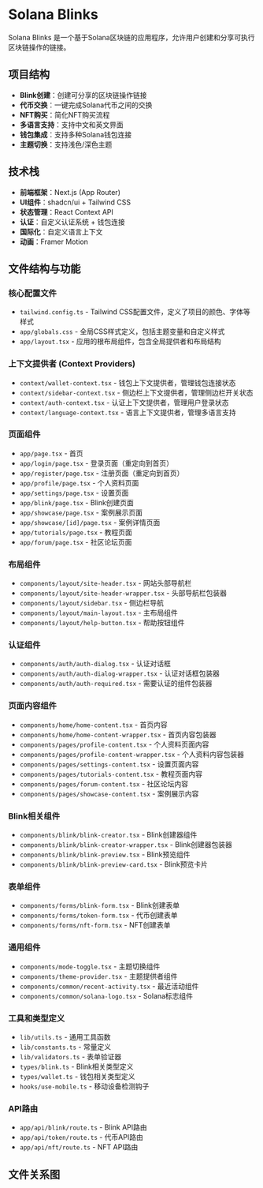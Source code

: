 # Solana Blinks

Solana Blinks 是一个基于Solana区块链的应用程序，允许用户创建和分享可执行区块链操作的链接。

## 项目结构
- **Blink创建**：创建可分享的区块链操作链接
- **代币交换**：一键完成Solana代币之间的交换
- **NFT购买**：简化NFT购买流程
- **多语言支持**：支持中文和英文界面
- **钱包集成**：支持多种Solana钱包连接
- **主题切换**：支持浅色/深色主题

## 技术栈
- **前端框架**：Next.js (App Router)
- **UI组件**：shadcn/ui + Tailwind CSS
- **状态管理**：React Context API
- **认证**：自定义认证系统 + 钱包连接
- **国际化**：自定义语言上下文
- **动画**：Framer Motion

## 文件结构与功能

### 核心配置文件
- `tailwind.config.ts` - Tailwind CSS配置文件，定义了项目的颜色、字体等样式
- `app/globals.css` - 全局CSS样式定义，包括主题变量和自定义样式
- `app/layout.tsx` - 应用的根布局组件，包含全局提供者和布局结构

### 上下文提供者 (Context Providers)
- `context/wallet-context.tsx` - 钱包上下文提供者，管理钱包连接状态
- `context/sidebar-context.tsx` - 侧边栏上下文提供者，管理侧边栏开关状态
- `context/auth-context.tsx` - 认证上下文提供者，管理用户登录状态
- `context/language-context.tsx` - 语言上下文提供者，管理多语言支持

### 页面组件
- `app/page.tsx` - 首页
- `app/login/page.tsx` - 登录页面（重定向到首页）
- `app/register/page.tsx` - 注册页面（重定向到首页）
- `app/profile/page.tsx` - 个人资料页面
- `app/settings/page.tsx` - 设置页面
- `app/blink/page.tsx` - Blink创建页面
- `app/showcase/page.tsx` - 案例展示页面
- `app/showcase/[id]/page.tsx` - 案例详情页面
- `app/tutorials/page.tsx` - 教程页面
- `app/forum/page.tsx` - 社区论坛页面

### 布局组件
- `components/layout/site-header.tsx` - 网站头部导航栏
- `components/layout/site-header-wrapper.tsx` - 头部导航栏包装器
- `components/layout/sidebar.tsx` - 侧边栏导航
- `components/layout/main-layout.tsx` - 主布局组件
- `components/layout/help-button.tsx` - 帮助按钮组件

### 认证组件
- `components/auth/auth-dialog.tsx` - 认证对话框
- `components/auth/auth-dialog-wrapper.tsx` - 认证对话框包装器
- `components/auth/auth-required.tsx` - 需要认证的组件包装器

### 页面内容组件
- `components/home/home-content.tsx` - 首页内容
- `components/home/home-content-wrapper.tsx` - 首页内容包装器
- `components/pages/profile-content.tsx` - 个人资料页面内容
- `components/pages/profile-content-wrapper.tsx` - 个人资料内容包装器
- `components/pages/settings-content.tsx` - 设置页面内容
- `components/pages/tutorials-content.tsx` - 教程页面内容
- `components/pages/forum-content.tsx` - 社区论坛内容
- `components/pages/showcase-content.tsx` - 案例展示内容

### Blink相关组件
- `components/blink/blink-creator.tsx` - Blink创建器组件
- `components/blink/blink-creator-wrapper.tsx` - Blink创建器包装器
- `components/blink/blink-preview.tsx` - Blink预览组件
- `components/blink/blink-preview-card.tsx` - Blink预览卡片

### 表单组件
- `components/forms/blink-form.tsx` - Blink创建表单
- `components/forms/token-form.tsx` - 代币创建表单
- `components/forms/nft-form.tsx` - NFT创建表单

### 通用组件
- `components/mode-toggle.tsx` - 主题切换组件
- `components/theme-provider.tsx` - 主题提供者组件
- `components/common/recent-activity.tsx` - 最近活动组件
- `components/common/solana-logo.tsx` - Solana标志组件

### 工具和类型定义
- `lib/utils.ts` - 通用工具函数
- `lib/constants.ts` - 常量定义
- `lib/validators.ts` - 表单验证器
- `types/blink.ts` - Blink相关类型定义
- `types/wallet.ts` - 钱包相关类型定义
- `hooks/use-mobile.ts` - 移动设备检测钩子

### API路由
- `app/api/blink/route.ts` - Blink API路由
- `app/api/token/route.ts` - 代币API路由
- `app/api/nft/route.ts` - NFT API路由

## 文件关系图

